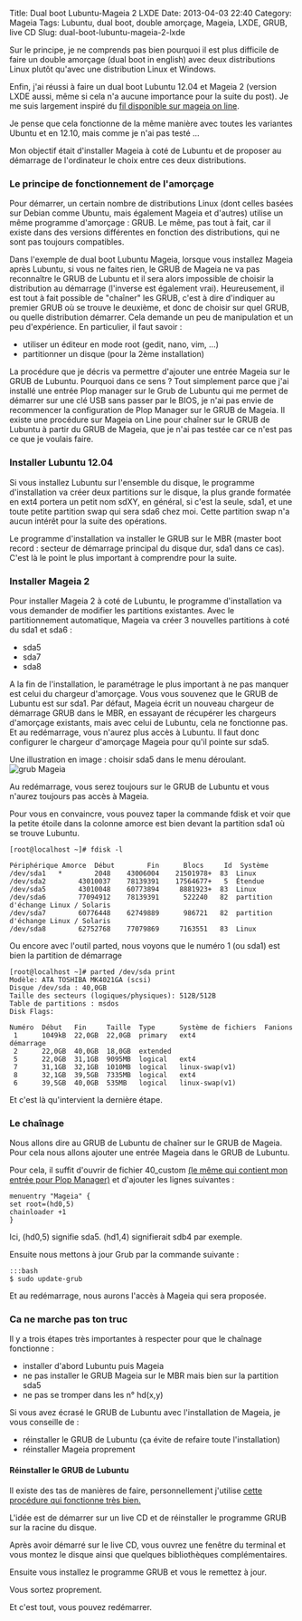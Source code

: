 Title: Dual boot Lubuntu-Mageia 2 LXDE
Date: 2013-04-03 22:40
Category: Mageia
Tags: Lubuntu, dual boot, double amorçage, Mageia, LXDE, GRUB, live CD
Slug: dual-boot-lubuntu-mageia-2-lxde


Sur le principe, je ne comprends pas bien pourquoi il est plus difficile de faire un double amorçage (dual boot in english) avec deux distributions Linux plutôt qu'avec une distribution Linux et Windows.

Enfin, j'ai réussi à faire un dual boot Lubuntu 12.04 et Mageia 2 (version LXDE aussi, même si cela n'a aucune importance pour la suite du post). Je me suis largement inspiré du [fil disponible sur mageia on line](http://www.mageialinux-online.org/forum/topic-10359-1.php).

Je pense que cela fonctionne de la même manière avec toutes les variantes Ubuntu et en 12.10, mais comme je n'ai pas testé ...

Mon objectif était d'installer Mageia à coté de Lubuntu et de proposer au démarrage de l'ordinateur le choix entre ces deux distributions.

### Le principe de fonctionnement de l'amorçage

Pour démarrer, un certain nombre de distributions Linux (dont celles basées sur Debian comme Ubuntu, mais également Mageia et d'autres) utilise un même programme d'amorçage : GRUB. Le même, pas tout à fait, car il existe dans des versions différentes en fonction des distributions, qui ne sont pas toujours compatibles.

Dans l'exemple de dual boot Lubuntu Mageia, lorsque vous installez Mageia après Lubuntu, si vous ne faites rien, le GRUB de Mageia ne va pas reconnaître le GRUB de Lubuntu et il sera alors impossible de choisir la distribution au démarrage (l'inverse est également vrai). Heureusement, il est tout à fait possible de "chaîner" les GRUB, c'est à dire d'indiquer au premier GRUB où se trouve le deuxième, et donc de choisir sur quel GRUB, ou quelle distribution démarrer. Cela demande un peu de manipulation et un peu d'expérience. En particulier, il faut savoir :

- utiliser un éditeur en mode root (gedit, nano, vim, ...)
- partitionner un disque (pour la 2ème installation)

La procédure que je décris va permettre d'ajouter une entrée Mageia sur le GRUB de Lubuntu. Pourquoi dans ce sens ? Tout simplement parce que j'ai installé une entrée Plop manager sur le Grub de Lubuntu qui me permet de démarrer sur une clé USB sans passer par le BIOS, je n'ai pas envie de recommencer la configuration de Plop Manager sur le GRUB de Mageia. Il existe une procédure sur Mageia on Line pour chaîner sur le GRUB de Lubuntu à partir du GRUB de Mageia, que je n'ai pas testée car ce n'est pas ce que je voulais faire.

### Installer Lubuntu 12.04

Si vous installez Lubuntu sur l'ensemble du disque, le programme d'installation va créer deux partitions sur le disque, la plus grande formatée en ext4 portera un petit nom sdXY, en général, si c'est la seule, sda1, et une toute petite partition swap qui sera sda6 chez moi. Cette partition swap n'a aucun intérêt pour la suite des opérations.

Le programme d'installation va installer le GRUB sur le MBR (master boot record : secteur de démarrage principal du disque dur, sda1 dans ce cas). C'est là le point le plus important à comprendre pour la suite.

### Installer Mageia 2

Pour installer Mageia 2 à coté de Lubuntu, le programme d'installation va vous demander de modifier les partitions existantes. Avec le partitionnement automatique, Mageia va créer 3 nouvelles partitions à coté du sda1 et sda6 :

- sda5 
- sda7
- sda8

A la fin de l'installation, le paramétrage le plus important à ne pas manquer est celui du chargeur d'amorçage. Vous vous souvenez que le GRUB de Lubuntu est sur sda1. Par défaut, Mageia écrit un nouveau chargeur de démarrage GRUB dans le MBR, en essayant de récupérer les chargeurs d'amorçage existants, mais avec celui de Lubuntu, cela ne fonctionne pas. Et au redémarrage, vous n'aurez plus accès à Lubuntu. Il faut donc configurer le chargeur d'amorçage Mageia pour qu'il pointe sur sda5. 

Une illustration en image : choisir sda5 dans le menu déroulant.
![grub Mageia]({filename}/images/grub_mageia.png "Grub Mageia")

Au redémarrage, vous serez toujours sur le GRUB de Lubuntu et vous n'aurez toujours pas accès à Mageia. 

Pour vous en convaincre, vous pouvez taper la commande fdisk et voir que la petite étoile dans la colonne amorce est bien devant la partition sda1 où se trouve Lubuntu.

    [root@localhost ~]# fdisk -l
    
    Périphérique Amorce  Début        Fin      Blocs     Id  Système
    /dev/sda1   *        2048    43006004    21501978+  83  Linux
    /dev/sda2        43010037    78139391    17564677+   5  Étendue
    /dev/sda5        43010048    60773894     8881923+  83  Linux
    /dev/sda6        77094912    78139391      522240   82  partition d'échange Linux / Solaris
    /dev/sda7        60776448    62749889      986721   82  partition d'échange Linux / Solaris
    /dev/sda8        62752768    77079869     7163551   83  Linux

Ou encore avec l'outil parted, nous voyons que le numéro 1 (ou sda1) est bien la partition de démarrage

    [root@localhost ~]# parted /dev/sda print
    Modèle: ATA TOSHIBA MK4021GA (scsi)
    Disque /dev/sda : 40,0GB
    Taille des secteurs (logiques/physiques): 512B/512B
    Table de partitions : msdos
    Disk Flags: 
    
    Numéro  Début   Fin     Taille  Type      Système de fichiers  Fanions
     1      1049kB  22,0GB  22,0GB  primary   ext4                 démarrage
     2      22,0GB  40,0GB  18,0GB  extended
     5      22,0GB  31,1GB  9095MB  logical   ext4
     7      31,1GB  32,1GB  1010MB  logical   linux-swap(v1)
     8      32,1GB  39,5GB  7335MB  logical   ext4
     6      39,5GB  40,0GB  535MB   logical   linux-swap(v1)

Et c'est là qu'intervient la dernière étape.

### Le chaînage

Nous allons dire au GRUB de Lubuntu de chaîner sur le GRUB de Mageia. Pour cela nous allons ajouter une entrée Mageia dans le GRUB de Lubuntu.

Pour cela, il suffit d'ouvrir de fichier 40_custom [(le même qui contient mon entrée pour Plop Manager)]({filename}/demarrer-sur-une-cle-usb-sans-passer-par-le-bios.markdown) et d'ajouter les lignes suivantes :

    menuentry "Mageia" {
    set root=(hd0,5)
    chainloader +1
    }

Ici, (hd0,5) signifie sda5. (hd1,4) signifierait sdb4 par exemple. 

Ensuite nous mettons à jour Grub par la commande suivante :

    :::bash
	$ sudo update-grub

Et au redémarrage, nous aurons l'accès à Mageia qui sera proposée.


### Ca ne marche pas ton truc

Il y a trois étapes très importantes à respecter pour que le chaînage fonctionne :

- installer d'abord Lubuntu puis Mageia 
- ne pas installer le GRUB Mageia sur le MBR mais bien sur la partition sda5
- ne pas se tromper dans les n° hd(x,y)

Si vous avez écrasé le GRUB de Lubuntu avec l'installation de Mageia, je vous conseille de :

- réinstaller le GRUB de Lubuntu (ça évite de refaire toute l'installation)
- réinstaller Mageia proprement

#### Réinstaller le GRUB de Lubuntu

Il existe des tas de manières de faire, personnellement j'utilise [cette procédure qui fonctionne très bien.](http://howtoubuntu.org/how-to-repair-restore-reinstall-grub-2-with-a-ubuntu-live-cd/)

L'idée est de démarrer sur un live CD et de réinstaller le programme GRUB sur la racine du disque.

Après avoir démarré sur le live CD, vous ouvrez une fenêtre du terminal et vous montez le disque ainsi que quelques bibliothèques complémentaires.

Ensuite vous installez le programme GRUB et vous le remettez à jour.

Vous sortez proprement.

Et c'est tout, vous pouvez redémarrer.
